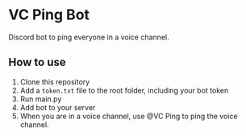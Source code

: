 # VC Ping Bot

Discord bot to ping everyone in a voice channel.

## How to use

1. Clone this repository
2. Add a `token.txt` file to the root folder, including your bot token
3. Run main.py 
4. Add bot to your server
5. When you are in a voice channel, use @VC Ping to ping the voice channel.